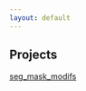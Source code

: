 ```yaml
---
layout: default
---
```


<!-- TODO: add projects in a table format with github links and documentations -->

## Projects

[seg_mask_modifs](seg_mask_modifs.html)